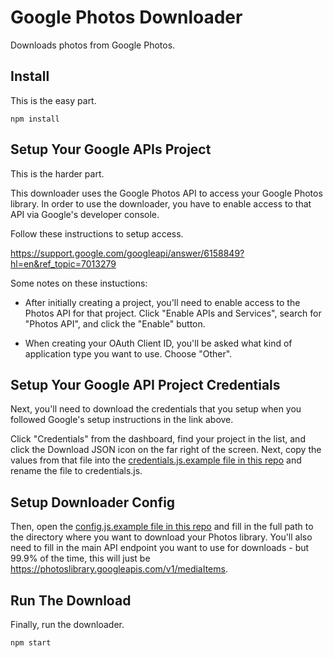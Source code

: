 # Google Photos Downloader

Downloads photos from Google Photos.

## Install

This is the easy part.

`npm install`

## Setup Your Google APIs Project

This is the harder part.

This downloader uses the Google Photos API to access your Google Photos library.
In order to use the downloader, you have to enable access to that API via
Google's developer console.

Follow these instructions to setup access.

https://support.google.com/googleapi/answer/6158849?hl=en&ref_topic=7013279

Some notes on these instuctions:

* After initially creating a project, you'll need to enable access to the
  Photos API for that project. Click "Enable APIs and Services", search for
  "Photos API", and click the "Enable" button.

* When creating your OAuth Client ID, you'll be asked what kind of application
  type you want to use. Choose "Other".

## Setup Your Google API Project Credentials

Next, you'll need to download the credentials that you setup when you followed
Google's setup instructions in the link above.

Click "Credentials" from the dashboard, find your project in the list, and
click the Download JSON icon on the far right of the screen. Next, copy the
values from that file into the
[credentials.js.example file in this repo](https://github.com/mattd/google-photos-downloader/blob/master/secrets/credentials.js.example)
and rename the file to credentials.js.

## Setup Downloader Config

Then, open the [config.js.example file in this repo](https://github.com/mattd/google-photos-downloader/blob/master/config.js.example)
and fill in the full path to the directory where you want to download your
Photos library. You'll also need to fill in the main API endpoint you want to
use for downloads - but 99.9% of the time, this will just be https://photoslibrary.googleapis.com/v1/mediaItems.

## Run The Download

Finally, run the downloader.

`npm start`